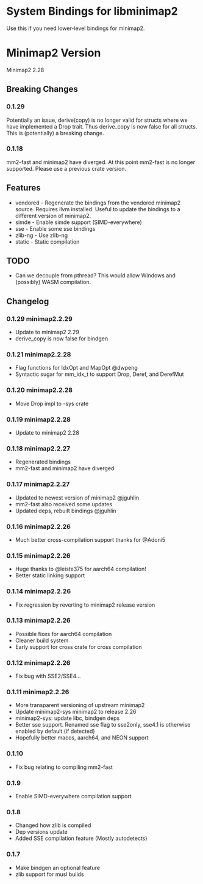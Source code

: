# System Bindings for libminimap2
Use this if you need lower-level bindings for minimap2.

# Minimap2 Version
Minimap2 2.28

## Breaking Changes
### 0.1.29
Potentially an issue, derive(copy) is no longer valid for structs where we have implemented a Drop trait. Thus derive_copy is now false for all structs. This is (potentially) a breaking change.

### 0.1.18
mm2-fast and minimap2 have diverged. At this point mm2-fast is no longer supported. Please use a previous crate version.

## Features 
* vendored - Regenerate the bindings from the vendored minimap2 source. Requires llvm installed. Useful to update the bindings to a different version of minimap2.
* simde - Enable simde support (SIMD-everywhere)
* sse - Enable some sse bindings
* zlib-ng - Use zlib-ng
* static - Static compilation

## TODO
* Can we decouple from pthread? This would allow Windows and (possibly) WASM compilation.

## Changelog
### 0.1.29 minimap2.2.29
* Update to minimap2 2.29
* derive_copy is now false for bindgen

### 0.1.21 minimap2.2.28
* Flag functions for IdxOpt and MapOpt @dwpeng
* Syntactic sugar for mm_idx_t to support Drop, Deref, and DerefMut

### 0.1.20 minimap2.2.28
* Move Drop impl to -sys crate

### 0.1.19 minimap2.2.28
* Update to minimap2 2.28

### 0.1.18 minimap2.2.27
* Regenerated bindings
* mm2-fast and minimap2 have diverged

### 0.1.17 minimap2.2.27
* Updated to newest version of minimap2 @jguhlin
* mm2-fast also received some updates
* Updated deps, rebuilt bindings @jguhlin

### 0.1.16 minimap2.2.26
* Much better cross-compilation support thanks for @Adoni5

### 0.1.15 minimap2.2.26
* Huge thanks to @leiste375 for aarch64 compilation!
* Better static linking support

### 0.1.14 minimap2.2.26
 * Fix regression by reverting to minimap2 release version

### 0.1.13 minimap2.2.26
 * Possible fixes for aarch64 compilation
 * Cleaner build system
 * Early support for cross crate for cross compilation

### 0.1.12 minimap2.2.26
 * Fix bug with SSE2/SSE4...
 
### 0.1.11 minimap2.2.26
* More transparent versioning of upstream minimap2
* Update minimap2-sys minimap2 to release 2.26
* minimap2-sys: update libc, bindgen deps
* Better sse support. Renamed sse flag to sse2only, sse4.1 is otherwise enabled by default (if detected)
* Hopefully better macos, aarch64, and NEON support

### 0.1.10
* Fix bug relating to compiling mm2-fast 

### 0.1.9
* Enable SIMD-everywhere compilation support

### 0.1.8
* Changed how zlib is compiled
* Dep versions update
* Added SSE compilation feature (Mostly autodetects)

### 0.1.7
* Make bindgen an optional feature
* zlib support for musl builds
